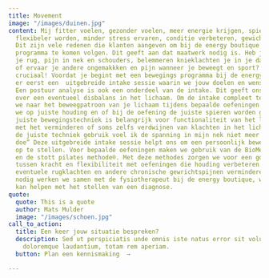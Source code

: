 ```yaml
---
title: Movement
image: "/images/duinen.jpg"
content: Mij fitter voelen, gezonder voelen, meer energie krijgen, spieren opbouwen,
  flexibeler worden, minder stress ervaren, conditie verbeteren, gewicht verliezen.
  Dit zijn vele redenen die klanten aangeven om bij de energy boutique een trainings
  programma te komen volgen. Dit geeft aan dat maatwerk nodig is. Heb je last van
  je rug, pijn in nek en schouders, belemmeren knieklachten je in je dagelijkse activiteiten
  of ervaar je andere ongemakkken en pijn wanneer je beweegt en sport? Dit maakt maatwerk
  cruciaal! Voordat je begint met een bewegings programma bij de energy boutique is
  er eerst een  uitgebreide intake sessie waarin we jouw doelen en wensen bespreken.
  Een postuur analyse is ook een onderdeel van de intake. Dit geeft ons veel informatie
  over een eventueel disbalans in het lichaam. Om de intake compleet te maken kijken
  we naar het beweegpatroon van je lichaam tijdens bepaalde oefeningen. Hierbij letten
  we op juiste houding en of bij de oefening de juiste spieren worden gebruikt. De
  juiste bewegingstechniek is belangrijk voor functionaliteit van het lichaam en helpt
  met het verminderen of soms zelfs verdwijnen van klachten in het lichaam. ”nu ik
  de juiste techniek gebruik voel ik de spanning in mijn nek niet meer  als ik buikspieroefeningen
  doe” Deze uitgebreide intake sessie helpt ons om een persoonlijk bewegings programma
  op te stellen. Voor bepaalde oefeningen maken we gebruik van de BioMechanics methode®
  en de stott pilates methode®. Met deze methodes zorgen we voor een goede balans
  tussen kracht en flexibiliteit met oefeningen die houding verbeteren en waarmee
  eventuele rugklachten en andere chronische gewrichtspijnen verminderen.  Indien
  nodig werken we samen met de fysiotherapeut bij de energy boutique, www.onderhandenfysiotherapie.nl  die
  kan helpen met het stellen van een diagnose.
quote:
  quote: This is a quote
  author: Mats Mulder
  image: "/images/schoen.jpg"
call_to_action:
  title: Een keer jouw situatie bespreken?
  description: Sed ut perspiciatis unde omnis iste natus error sit voluptatem accusantium
    doloremque laudantium, totam rem aperiam.
  button: Plan een kennismaking  →

---
```


